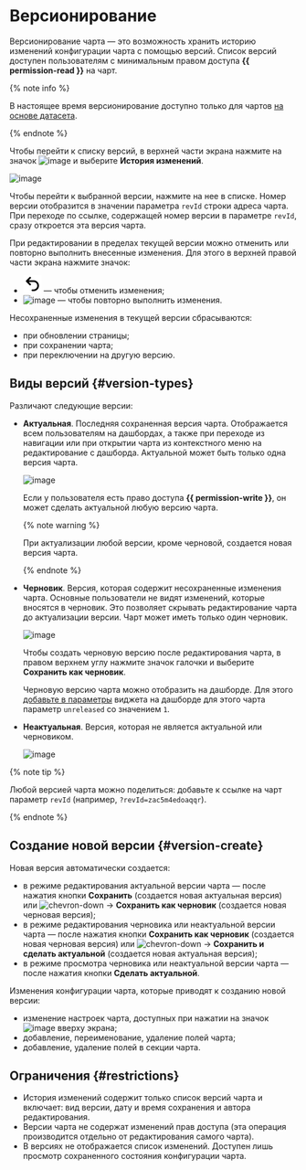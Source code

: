 # Версионирование

Версионирование чарта — это возможность хранить историю изменений конфигурации чарта с помощью версий. Список версий доступен пользователям с минимальным правом доступа **{{ permission-read }}** на чарт.

{% note info %}

В настоящее время версионирование доступно только для чартов [на основе датасета](#dataset-based-charts).

{% endnote %}

Чтобы перейти к списку версий, в верхней части экрана нажмите на значок ![image](../../../_assets/console-icons/ellipsis.svg) и выберите **История изменений**.

![image](../../../_assets/datalens/concepts/version-list.png)

Чтобы перейти к выбранной версии, нажмите на нее в списке. Номер версии отобразится в значении параметра `revId` строки адреса чарта. При переходе по ссылке, содержащей номер версии в параметре `revId`, сразу откроется эта версия чарта.

При редактировании в пределах текущей версии можно отменить или повторно выполнить внесенные изменения. Для этого в верхней правой части экрана нажмите значок:

* ![image](../../../_assets/console-icons/arrow-uturn-ccw-left.svg) — чтобы отменить изменения;
* ![image](../../../_assets/console-icons/arrow-uturn-cw-right.svg) — чтобы повторно выполнить изменения.

Несохраненные изменения в текущей версии сбрасываются:

* при обновлении страницы;
* при сохранении чарта;
* при переключении на другую версию.

## Виды версий {#version-types}

Различают следующие версии:

* **Актуальная**. Последняя сохраненная версия чарта. Отображается всем пользователям на дашбордах, а также при переходе из навигации или при открытии чарта из контекстного меню на редактирование с дашборда. Актуальной может быть только одна версия чарта.
  
  ![image](../../../_assets/datalens/concepts/current-version.png)

  Если у пользователя есть право доступа **{{ permission-write }}**, он может сделать актуальной любую версию чарта.
  
  {% note warning %}
  
  При актуализации любой версии, кроме черновой, создается новая версия чарта.

  {% endnote %}
  
* **Черновик**. Версия, которая содержит несохраненные изменения чарта. Основные пользователи не видят изменений, которые вносятся в черновик. Это позволяет скрывать редактирование чарта до актуализации версии. Чарт может иметь только один черновик.

  ![image](../../../_assets/datalens/concepts/draft-version.png)

  Чтобы создать черновую версию после редактирования чарта, в правом верхнем углу нажмите значок галочки и выберите **Сохранить как черновик**.

  Черновую версию чарта можно отобразить на дашборде. Для этого [добавьте в параметры](../../operations/chart/add-parameters.md) виджета на дашборде для этого чарта параметр `unreleased` со значением `1`.

* **Неактуальная**. Версия, которая не является актуальной или черновиком.

  ![image](../../../_assets/datalens/concepts/old-version.png)

{% note tip %}

Любой версией чарта можно поделиться: добавьте к ссылке на чарт параметр `revId` (например, `?revId=zac5m4edoaqqr`).

{% endnote %}

## Создание новой версии {#version-create}

Новая версия автоматически создается:

* в режиме редактирования актуальной версии чарта — после нажатия кнопки **Сохранить** (создается новая актуальная версия) или ![chevron-down](../../../_assets/console-icons/chevron-down.svg) → **Сохранить как черновик** (создается новая черновая версия);
* в режиме редактирования черновика или неактуальной версии чарта — после нажатия кнопки **Сохранить как черновик** (создается новая черновая версия) или ![chevron-down](../../../_assets/console-icons/chevron-down.svg) → **Сохранить и сделать актуальной** (создается новая актуальная версия);
* в режиме просмотра черновика или неактуальной версии чарта — после нажатия кнопки **Сделать актуальной**.

Изменения конфигурации чарта, которые приводят к созданию новой версии:

* изменение настроек чарта, доступных при нажатии на значок ![image](../../../_assets/console-icons/gear.svg) вверху экрана;
* добавление, переименование, удаление полей чарта;
* добавление, удаление полей в секции чарта.

## Ограничения {#restrictions}

* История изменений содержит только список версий чарта и включает: вид версии, дату и время сохранения и автора редактирования.
* Версии чарта не содержат изменений прав доступа (эта операция производится отдельно от редактирования самого чарта).
* В версиях не отображается список изменений. Доступен лишь просмотр сохраненного состояния конфигурации чарта.

